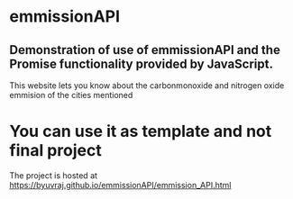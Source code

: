 # emmissionAPI

## Demonstration of use of emmissionAPI and the Promise functionality provided by JavaScript.

This website lets you know about the carbonmonoxide and nitrogen oxide emmision of the cities mentioned
# You can use it as template and not final project

The project is hosted at 
https://byuvraj.github.io/emmissionAPI/emmission_API.html
